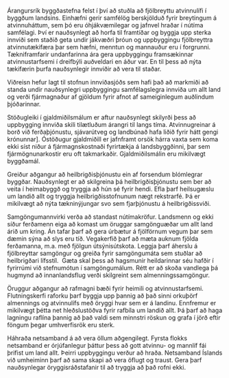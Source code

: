 Árangursrík byggðastefna felst í því að stuðla að fjölbreyttu atvinnulífi í byggðum landsins. Einhæfni gerir samfélög berskjölduð fyrir breytingum á atvinnuháttum, sem þó eru óhjákvæmilegar og jafnvel hraðar í nútíma samfélagi. Því er nauðsynlegt að horfa til framtíðar og byggja upp sterka innviði sem staðið geta undir jákvæðri þróun og uppbyggingu fjölbreyttra atvinnutækifæra þar sem hæfni, menntun og mannauður eru í forgrunni. Tækniframfarir undanfarinna ára gera uppbyggingu framsækinnar atvinnustarfsemi í dreifbýli auðveldari en áður var. En til þess að nýta tækifærin þurfa nauðsynlegir innviðir að vera til staðar.

Viðreisn hefur lagt til stofnun innviðasjóðs sem hafi það að markmiði að standa undir nauðsynlegri uppbyggingu samfélagslegra innviða um allt land og verði fjármagnaður af gjöldum fyrir afnot af sameiginlegum auðlindum þjóðarinnar.

Stöðugleiki í gjaldmiðilsmálum er aftur nauðsynlegt skilyrði þess að uppbygging innviða skili tilætluðum árangri til langs tíma. Atvinnugreinar á borð við ferðaþjónustu, sjávarútveg og landbúnað hafa liðið fyrir hátt gengi krónunnar]. Óstöðugur gjaldmiðill er jafnframt orsök hárra vaxta sem koma ekki síst niður á fjármagnskostnaði fyrirtækja á landsbyggðinni, þar sem fjármögnunarkostir eru oft takmarkaðir. Gjaldmiðilsmálin eru mikilvægt byggðamál.

Greiður aðgangur að heilbrigðisþjónustu ein af forsendum blómlegrar byggðar. Nauðsynlegt er að skilgreina þá heilbrigðisþjónustu sem ber að veita í heimabyggð og tryggja að hún sé fyrir hendi. Efla þarf heilsugæslu um landið allt og tryggja heilbrigðisstofnunum nægt rekstrarfé. Þá er mikilvægt að nýta tækninýjungar svo sem fjarþjónustu á heilbrigðissviði.

Samgöngumannvirki verða að standast nútímakröfur. Landsmenn og ekki síður ferðamenn eiga að komast um öruggar samgönguæðar um allt land árið um kring. Án tafar þarf að gera úrbætur á fjölförnum vegum þar sem dæmin sýna að slys eru tíð. Vegakerfið þarf að mæta auknum fjölda ferðamanna, m.a. með fjölgun útsýnisútskota. Leggja þarf áherslu á fjölbreyttar samgöngur og greiða fyrir samgöngumáta sem stuðlar að heilbrigðari lífsstíl.  Gæta skal þess að hagsmunir heildarinnar séu hafðir í fyrirrúmi við stefnumótun í samgöngumálum. Rétt er að skoða vandlega þá hugmynd að innanlandsflug verði skilgreint sem almenningssamgöngur.

Öruggur aðgangur að rafmagni bæði fyrir heimili og atvinnustarfsemi. Flutningskerfi raforku þarf byggja upp þannig að það sinni orkuþörf almennings og atvinnulífs með öryggi hvar sem er á landinu. Ennfremur er mikilvægt þétta net hleðslustöðva fyrir rafbíla um landið allt. Þá þarf að haga lagningu raflína þannig að það valdi sem minnstri röskun og grafa í jörð eftir föngum þegar umhverfisrök eru sterk.

Háhraða netsamband á að vera öllum aðgengilegt. Fyrsta flokks netsamband er órjúfanlegur þáttur þess að gott atvinnu- og mannlíf fái þrifist um land allt. Þeirri uppbyggingu verður að hraða. Netsamband Íslands við umheiminn þarf að sama skapi að vera öflugt og traust. Gera þarf nauðsynlegar öryggisráðstafanir til að tryggja að það rofni ekki.
